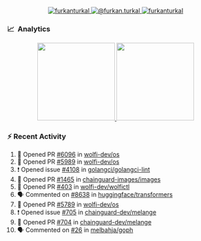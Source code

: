 <p align="center">
  <a href="https://linkedin.com/in/furkanturkal" target="blank">
    <img src="https://img.shields.io/badge/linkedin-%230077B5.svg?&style=for-the-badge&logo=linkedin&logoColor=white" alt="furkanturkal" />
  </a>
  <a href="https://medium.com/@furkan.turkal" target="blank">
    <img src="https://img.shields.io/badge/medium-%2312100E.svg?&style=for-the-badge&logo=medium&logoColor=white" alt="@furkan.turkal" />
  </a>
  <a href="https://twitter.com/furkanturkaI" target="blank">
    <img src="https://img.shields.io/badge/Twitter-1DA1F2?style=for-the-badge&logo=twitter&logoColor=white" alt="furkanturkaI" />
  </a>
</p>

### 📈 &nbsp;Analytics

<p align="center">
  <a href="https://coderstats.net/github/#Dentrax">
    <img height="180em" src="https://github-readme-stats-eight-theta.vercel.app/api?username=Dentrax&show_icons=true&theme=algolia&include_all_commits=true&count_private=true&line_height=26"/>
    <img height="180em" src="https://github-readme-stats-eight-theta.vercel.app/api/top-langs/?username=Dentrax&layout=compact&langs_count=8&theme=algolia&line_height=26"/>
  </a>
</p>

### :zap: Recent Activity

<!--START_SECTION:activity-->
1. 💪 Opened PR [#6096](https://github.com/wolfi-dev/os/pull/6096) in [wolfi-dev/os](https://github.com/wolfi-dev/os)
2. 💪 Opened PR [#5989](https://github.com/wolfi-dev/os/pull/5989) in [wolfi-dev/os](https://github.com/wolfi-dev/os)
3. ❗ Opened issue [#4108](https://github.com/golangci/golangci-lint/issues/4108) in [golangci/golangci-lint](https://github.com/golangci/golangci-lint)
4. 💪 Opened PR [#1465](https://github.com/chainguard-images/images/pull/1465) in [chainguard-images/images](https://github.com/chainguard-images/images)
5. 💪 Opened PR [#403](https://github.com/wolfi-dev/wolfictl/pull/403) in [wolfi-dev/wolfictl](https://github.com/wolfi-dev/wolfictl)
6. 🗣 Commented on [#8638](https://github.com/huggingface/transformers/issues/8638#issuecomment-1729745797) in [huggingface/transformers](https://github.com/huggingface/transformers)
7. 💪 Opened PR [#5789](https://github.com/wolfi-dev/os/pull/5789) in [wolfi-dev/os](https://github.com/wolfi-dev/os)
8. ❗ Opened issue [#705](https://github.com/chainguard-dev/melange/issues/705) in [chainguard-dev/melange](https://github.com/chainguard-dev/melange)
9. 💪 Opened PR [#704](https://github.com/chainguard-dev/melange/pull/704) in [chainguard-dev/melange](https://github.com/chainguard-dev/melange)
10. 🗣 Commented on [#26](https://github.com/melbahja/goph/issues/26#issuecomment-1725916583) in [melbahja/goph](https://github.com/melbahja/goph)
<!--END_SECTION:activity-->
